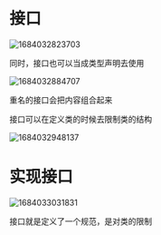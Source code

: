 # 接口

![1684032823703](D:\Typora\user-image\1684032823703.png)

同时，接口也可以当成类型声明去使用

![1684032884707](D:\Typora\user-image\1684032884707.png)

重名的接口会把内容组合起来

接口可以在定义类的时候去限制类的结构

![1684032948137](D:\Typora\user-image\1684032948137.png)

# 实现接口

![1684033031831](D:\Typora\user-image\1684033031831.png)

接口就是定义了一个规范，是对类的限制

